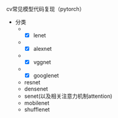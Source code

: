 cv常见模型代码复现（pytorch）
- 分类
  - - [x] lenet 
  - - [x] alexnet
  - - [x] vggnet
  - - [x] googlenet
  - resnet
  - densenet
  - senet(以及相关注意力机制attention)
  - mobilenet
  - shufflenet
